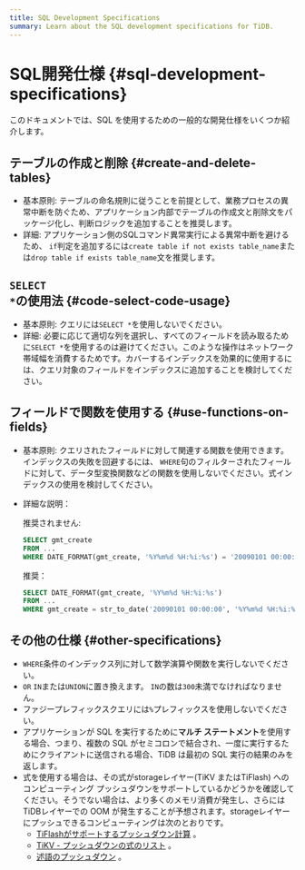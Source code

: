 ```yaml
---
title: SQL Development Specifications
summary: Learn about the SQL development specifications for TiDB.
---
```


# SQL開発仕様 {#sql-development-specifications}

このドキュメントでは、SQL を使用するための一般的な開発仕様をいくつか紹介します。

## テーブルの作成と削除 {#create-and-delete-tables}

-   基本原則: テーブルの命名規則に従うことを前提として、業務プロセスの異常中断を防ぐため、アプリケーション内部でテーブルの作成文と削除文をパッケージ化し、判断ロジックを追加することを推奨します。
-   詳細: アプリケーション側のSQLコマンド異常実行による異常中断を避けるため、 `if`判定を追加するには`create table if not exists table_name`または`drop table if exists table_name`文を推奨します。

## <code>SELECT *</code>の使用法 {#code-select-code-usage}

-   基本原則: クエリには`SELECT *`を使用しないでください。
-   詳細: 必要に応じて適切な列を選択し、すべてのフィールドを読み取るために`SELECT *`を使用するのは避けてください。このような操作はネットワーク帯域幅を消費するためです。カバーするインデックスを効果的に使用するには、クエリ対象のフィールドをインデックスに追加することを検討してください。

## フィールドで関数を使用する {#use-functions-on-fields}

-   基本原則: クエリされたフィールドに対して関連する関数を使用できます。インデックスの失敗を回避するには、 `WHERE`句のフィルターされたフィールドに対して、データ型変換関数などの関数を使用しないでください。式インデックスの使用を検討してください。
-   詳細な説明：

    推奨されません:

    ```sql
    SELECT gmt_create
    FROM ...
    WHERE DATE_FORMAT(gmt_create, '%Y%m%d %H:%i:%s') = '20090101 00:00:00'
    ```

    推奨：

    ```sql
    SELECT DATE_FORMAT(gmt_create, '%Y%m%d %H:%i:%s')
    FROM ...
    WHERE gmt_create = str_to_date('20090101 00:00:00', '%Y%m%d %H:%i:%s')
    ```

## その他の仕様 {#other-specifications}

-   `WHERE`条件のインデックス列に対して数学演算や関数を実行しないでください。
-   `OR` `IN`または`UNION`に置き換えます。 `IN`の数は`300`未満でなければなりません。
-   ファジープレフィックスクエリには`%`プレフィックスを使用しないでください。
-   アプリケーションが SQL を実行するために**マルチ ステートメント**を使用する場合、つまり、複数の SQL がセミコロンで結合され、一度に実行するためにクライアントに送信される場合、TiDB は最初の SQL 実行の結果のみを返します。
-   式を使用する場合は、その式がstorageレイヤー(TiKV またはTiFlash) へのコンピューティング プッシュダウンをサポートしているかどうかを確認してください。そうでない場合は、より多くのメモリ消費が発生し、さらには TiDBレイヤーでの OOM が発生することが予想されます。storageレイヤーにプッシュできるコンピューティングは次のとおりです。
    -   [TiFlashがサポートするプッシュダウン計算](/tiflash/tiflash-supported-pushdown-calculations.md) 。
    -   [TiKV - プッシュダウンの式のリスト](/functions-and-operators/expressions-pushed-down.md) 。
    -   [述語のプッシュダウン](/predicate-push-down.md) 。
